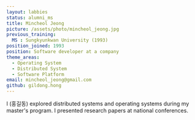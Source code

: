 ```yaml
---
layout: labbies
status: alumni_ms
title: Mincheol Jeong
picture: /assets/photo/mincheol_jeong.jpg
previous_training:
  MS : Sungkyunkwan University (1993)
position_joined: 1993
position: Software developer at a company
theme_areas:
  - Operating System
  - Distributed System
  - Software Platform
email: mincheol_jeong@gmail.com
github: gildong.hong
---
```


I (홍길동) explored distributed systems and operating systems during my master's program. I presented research papers at national conferences.